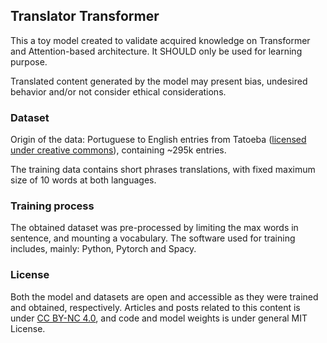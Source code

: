 ## Translator Transformer

This a toy model created to validate acquired knowledge on Transformer and Attention-based architecture. It SHOULD only be used for learning purpose.

Translated content generated by the model may present bias, undesired behavior and/or not consider ethical considerations.

### Dataset

Origin of the data: Portuguese to English entries from Tatoeba ([licensed under creative commons](https://tatoeba.org/pt-br/terms_of_use#section-6)), containing ~295k entries.

The training data contains short phrases translations, with fixed maximum size of 10 words at both languages.

### Training process

The obtained dataset was pre-processed by limiting the max words in sentence, and mounting a vocabulary. The software used for training includes, mainly: Python, Pytorch and Spacy.

### License

Both the model and datasets are open and accessible as they were trained and obtained, respectively. Articles and posts related to this content is under [CC BY-NC 4.0](https://creativecommons.org/licenses/by-nc/4.0/), and code and model weights is under general MIT License.
